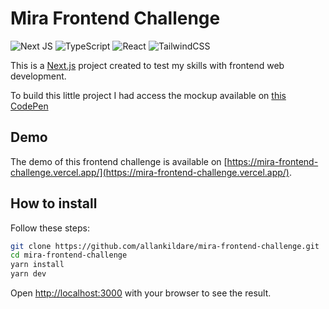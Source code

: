 # Mira Frontend Challenge
![Next JS](https://img.shields.io/badge/Next-black?style=for-the-badge&logo=next.js&logoColor=white)
![TypeScript](https://img.shields.io/badge/typescript-%23007ACC.svg?style=for-the-badge&logo=typescript&logoColor=white)
![React](https://img.shields.io/badge/react-%2320232a.svg?style=for-the-badge&logo=react&logoColor=%2361DAFB)
![TailwindCSS](https://img.shields.io/badge/tailwindcss-%2338B2AC.svg?style=for-the-badge&logo=tailwind-css&logoColor=white)

This is a [Next.js](https://nextjs.org/) project created to test my skills with frontend web development.

To build this little project I had access the mockup available on [this CodePen](https://codepen.io/khngv/pen/YzbqGgK)
## Demo
The demo of this frontend challenge is available on [https://mira-frontend-challenge.vercel.app/](https://mira-frontend-challenge.vercel.app/).
## How to install

Follow these steps:

```bash
git clone https://github.com/allankildare/mira-frontend-challenge.git
cd mira-frontend-challenge
yarn install
yarn dev
```

Open [http://localhost:3000](http://localhost:3000) with your browser to see the result.
